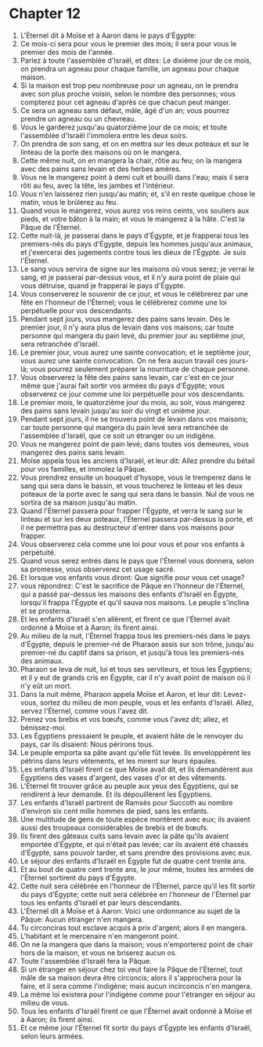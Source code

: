 # Chapter 12

1. L'Éternel dit à Moïse et à Aaron dans le pays d'Égypte:
2. Ce mois-ci sera pour vous le premier des mois; il sera pour vous le premier des mois de l'année.
3. Parlez à toute l'assemblée d'Israël, et dites: Le dixième jour de ce mois, on prendra un agneau pour chaque famille, un agneau pour chaque maison.
4. Si la maison est trop peu nombreuse pour un agneau, on le prendra avec son plus proche voisin, selon le nombre des personnes; vous compterez pour cet agneau d'après ce que chacun peut manger.
5. Ce sera un agneau sans défaut, mâle, âgé d'un an; vous pourrez prendre un agneau ou un chevreau.
6. Vous le garderez jusqu'au quatorzième jour de ce mois; et toute l'assemblée d'Israël l'immolera entre les deux soirs.
7. On prendra de son sang, et on en mettra sur les deux poteaux et sur le linteau de la porte des maisons où on le mangera.
8. Cette même nuit, on en mangera la chair, rôtie au feu; on la mangera avec des pains sans levain et des herbes amères.
9. Vous ne le mangerez point à demi cuit et bouilli dans l'eau; mais il sera rôti au feu, avec la tête, les jambes et l'intérieur.
10. Vous n'en laisserez rien jusqu'au matin; et, s'il en reste quelque chose le matin, vous le brûlerez au feu.
11. Quand vous le mangerez, vous aurez vos reins ceints, vos souliers aux pieds, et votre bâton à la main; et vous le mangerez à la hâte. C'est la Pâque de l'Éternel.
12. Cette nuit-là, je passerai dans le pays d'Égypte, et je frapperai tous les premiers-nés du pays d'Égypte, depuis les hommes jusqu'aux animaux, et j'exercerai des jugements contre tous les dieux de l'Égypte. Je suis l'Éternel.
13. Le sang vous servira de signe sur les maisons où vous serez; je verrai le sang, et je passerai par-dessus vous, et il n'y aura point de plaie qui vous détruise, quand je frapperai le pays d'Égypte.
14. Vous conserverez le souvenir de ce jour, et vous le célébrerez par une fête en l'honneur de l'Éternel; vous le célébrerez comme une loi perpétuelle pour vos descendants.
15. Pendant sept jours, vous mangerez des pains sans levain. Dès le premier jour, il n'y aura plus de levain dans vos maisons; car toute personne qui mangera du pain levé, du premier jour au septième jour, sera retranchée d'Israël.
16. Le premier jour, vous aurez une sainte convocation; et le septième jour, vous aurez une sainte convocation. On ne fera aucun travail ces jours-là; vous pourrez seulement préparer la nourriture de chaque personne.
17. Vous observerez la fête des pains sans levain, car c'est en ce jour même que j'aurai fait sortir vos armées du pays d'Égypte; vous observerez ce jour comme une loi perpétuelle pour vos descendants.
18. Le premier mois, le quatorzième jour du mois, au soir, vous mangerez des pains sans levain jusqu'au soir du vingt et unième jour.
19. Pendant sept jours, il ne se trouvera point de levain dans vos maisons; car toute personne qui mangera du pain levé sera retranchée de l'assemblée d'Israël, que ce soit un étranger ou un indigène.
20. Vous ne mangerez point de pain levé; dans toutes vos demeures, vous mangerez des pains sans levain.
21. Moïse appela tous les anciens d'Israël, et leur dit: Allez prendre du bétail pour vos familles, et immolez la Pâque.
22. Vous prendrez ensuite un bouquet d'hysope, vous le tremperez dans le sang qui sera dans le bassin, et vous toucherez le linteau et les deux poteaux de la porte avec le sang qui sera dans le bassin. Nul de vous ne sortira de sa maison jusqu'au matin.
23. Quand l'Éternel passera pour frapper l'Égypte, et verra le sang sur le linteau et sur les deux poteaux, l'Éternel passera par-dessus la porte, et il ne permettra pas au destructeur d'entrer dans vos maisons pour frapper.
24. Vous observerez cela comme une loi pour vous et pour vos enfants à perpétuité.
25. Quand vous serez entrés dans le pays que l'Éternel vous donnera, selon sa promesse, vous observerez cet usage sacré.
26. Et lorsque vos enfants vous diront: Que signifie pour vous cet usage?
27. vous répondrez: C'est le sacrifice de Pâque en l'honneur de l'Éternel, qui a passé par-dessus les maisons des enfants d'Israël en Égypte, lorsqu'il frappa l'Égypte et qu'il sauva nos maisons. Le peuple s'inclina et se prosterna.
28. Et les enfants d'Israël s'en allèrent, et firent ce que l'Éternel avait ordonné à Moïse et à Aaron; ils firent ainsi.
29. Au milieu de la nuit, l'Éternel frappa tous les premiers-nés dans le pays d'Égypte, depuis le premier-né de Pharaon assis sur son trône, jusqu'au premier-né du captif dans sa prison, et jusqu'à tous les premiers-nés des animaux.
30. Pharaon se leva de nuit, lui et tous ses serviteurs, et tous les Égyptiens; et il y eut de grands cris en Égypte, car il n'y avait point de maison où il n'y eût un mort.
31. Dans la nuit même, Pharaon appela Moïse et Aaron, et leur dit: Levez-vous, sortez du milieu de mon peuple, vous et les enfants d'Israël. Allez, servez l'Éternel, comme vous l'avez dit.
32. Prenez vos brebis et vos bœufs, comme vous l'avez dit; allez, et bénissez-moi.
33. Les Égyptiens pressaient le peuple, et avaient hâte de le renvoyer du pays, car ils disaient: Nous périrons tous.
34. Le peuple emporta sa pâte avant qu'elle fût levée. Ils enveloppèrent les pétrins dans leurs vêtements, et les mirent sur leurs épaules.
35. Les enfants d'Israël firent ce que Moïse avait dit, et ils demandèrent aux Égyptiens des vases d'argent, des vases d'or et des vêtements.
36. L'Éternel fit trouver grâce au peuple aux yeux des Égyptiens, qui se rendirent à leur demande. Et ils dépouillèrent les Égyptiens.
37. Les enfants d'Israël partirent de Ramsès pour Succoth au nombre d'environ six cent mille hommes de pied, sans les enfants.
38. Une multitude de gens de toute espèce montèrent avec eux; ils avaient aussi des troupeaux considérables de brebis et de bœufs.
39. Ils firent des gâteaux cuits sans levain avec la pâte qu'ils avaient emportée d'Égypte, et qui n'était pas levée; car ils avaient été chassés d'Égypte, sans pouvoir tarder, et sans prendre des provisions avec eux.
40. Le séjour des enfants d'Israël en Égypte fut de quatre cent trente ans.
41. Et au bout de quatre cent trente ans, le jour même, toutes les armées de l'Éternel sortirent du pays d'Égypte.
42. Cette nuit sera célébrée en l'honneur de l'Éternel, parce qu'il les fit sortir du pays d'Égypte; cette nuit sera célébrée en l'honneur de l'Éternel par tous les enfants d'Israël et par leurs descendants.
43. L'Éternel dit à Moïse et à Aaron: Voici une ordonnance au sujet de la Pâque: Aucun étranger n'en mangera.
44. Tu circonciras tout esclave acquis à prix d'argent; alors il en mangera.
45. L'habitant et le mercenaire n'en mangeront point.
46. On ne la mangera que dans la maison; vous n'emporterez point de chair hors de la maison, et vous ne briserez aucun os.
47. Toute l'assemblée d'Israël fera la Pâque.
48. Si un étranger en séjour chez toi veut faire la Pâque de l'Éternel, tout mâle de sa maison devra être circoncis; alors il s'approchera pour la faire, et il sera comme l'indigène; mais aucun incirconcis n'en mangera.
49. La même loi existera pour l'indigène comme pour l'étranger en séjour au milieu de vous.
50. Tous les enfants d'Israël firent ce que l'Éternel avait ordonné à Moïse et à Aaron; ils firent ainsi.
51. Et ce même jour l'Éternel fit sortir du pays d'Égypte les enfants d'Israël, selon leurs armées.

